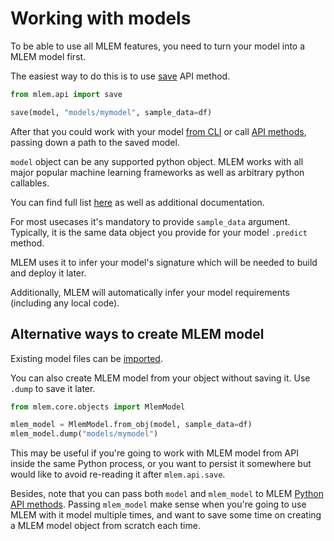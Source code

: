 # Working with models

To be able to use all MLEM features, you need to turn your model into a MLEM
model first.

The easiest way to do this is to use [save](/doc/api-reference/save) API method.

```py
from mlem.api import save

save(model, "models/mymodel", sample_data=df)
```

After that you could work with your model [from CLI](/doc/cli-reference) or call
[API methods](/doc/api-reference), passing down a path to the saved model.

`model` object can be any supported python object. MLEM works with all major
popular machine learning frameworks as well as arbitrary python callables.

You can find full list [here](/doc/object-reference/model) as well as additional
documentation.

For most usecases it's mandatory to provide `sample_data` argument. Typically,
it is the same data object you provide for your model `.predict` method.

MLEM uses it to infer your model's signature which will be needed to build and
deploy it later.

Additionally, MLEM will automatically infer your model requirements (including
any local code).

## Alternative ways to create MLEM model

Existing model files can be [imported](/doc/user-guide/importing).

You can also create MLEM model from your object without saving it. Use `.dump`
to save it later.

```py
from mlem.core.objects import MlemModel

mlem_model = MlemModel.from_obj(model, sample_data=df)
mlem_model.dump("models/mymodel")
```

This may be useful if you're going to work with MLEM model from API inside the
same Python process, or you want to persist it somewhere but would like to avoid
re-reading it after `mlem.api.save`.

Besides, note that you can pass both `model` and `mlem_model` to MLEM
[Python API methods](/doc/api-reference). Passing `mlem_model` make sense when
you're going to use MLEM with it model multiple times, and want to save some
time on creating a MLEM model object from scratch each time.
